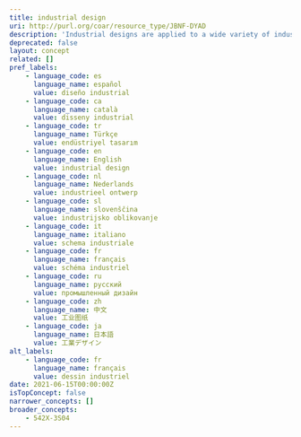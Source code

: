 ```yaml
---
title: industrial design
uri: http://purl.org/coar/resource_type/JBNF-DYAD
description: 'Industrial designs are applied to a wide variety of industrial products and handicrafts. They refer to the ornamental or aesthetic aspects of a useful article,including compositions of lines or colors or any three-dimensional forms that give a special appearance to a product or handicraft. [Source: https://www.wipo.int/edocs/pubdocs/en/wipo_pub_943_2018.pdf]'
deprecated: false
layout: concept
related: []
pref_labels:
    - language_code: es
      language_name: español
      value: diseño industrial
    - language_code: ca
      language_name: català
      value: disseny industrial
    - language_code: tr
      language_name: Türkçe
      value: endüstriyel tasarım
    - language_code: en
      language_name: English
      value: industrial design
    - language_code: nl
      language_name: Nederlands
      value: industrieel ontwerp
    - language_code: sl
      language_name: slovenščina
      value: industrijsko oblikovanje
    - language_code: it
      language_name: italiano
      value: schema industriale
    - language_code: fr
      language_name: français
      value: schéma industriel
    - language_code: ru
      language_name: русский
      value: промышленный дизайн
    - language_code: zh
      language_name: 中文
      value: 工业图纸
    - language_code: ja
      language_name: 日本語
      value: 工業デザイン
alt_labels:
    - language_code: fr
      language_name: français
      value: dessin industriel
date: 2021-06-15T00:00:00Z
isTopConcept: false
narrower_concepts: []
broader_concepts:
    - 542X-3S04
---
```


